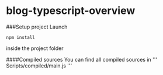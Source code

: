 # blog-typescript-overview

###Setup project
Launch
```
npm install 
```
inside the project folder

####Compiled sources
You can find all compiled sources in 
'''
Scripts/compiled/main.js
'''